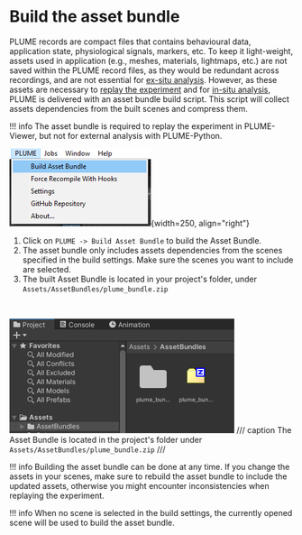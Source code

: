 # Build the asset bundle

PLUME records are compact files that contains behavioural data, application state, physiological signals, markers, etc. To keep it light-weight, assets used in application (e.g., meshes, materials, lightmaps, etc.) are not saved within the PLUME record files, as they would be redundant across recordings, and are not essential for [ex-situ analysis](ex-situ_analysis.md). However, as these assets are necessary to [replay the experiment](replay.md) and for [in-situ analysis](in-situ_analysis.md), PLUME is delivered with an asset bundle build script. This script will collect assets dependencies from the built scenes and compress them.

!!! info
    The asset bundle is required to replay the experiment in PLUME-Viewer, but not for external analysis with PLUME-Python.

![PLUME Menu Build Asset Bundle](assets/record/images/image-12.png){width=250, align="right"}

1. Click on `PLUME -> Build Asset Bundle` to build the Asset Bundle.
2. The asset bundle only includes assets dependencies from the scenes specified in the build settings. Make sure the scenes you want to include are selected.
3. The built Asset Bundle is located in your project's folder, under `Assets/AssetBundles/plume_bundle.zip`

<br clear="right"/>

![Project Files Asset Bundle](assets/record/images/image-13.png)
/// caption
The Asset Bundle is located in the project's folder under `Assets/AssetBundles/plume_bundle.zip`
///

!!! info
    Building the asset bundle can be done at any time. If you change the assets in your scenes, make sure to rebuild the asset bundle to include the updated assets, otherwise you might encounter inconsistencies when replaying the experiment.

!!! info
    When no scene is selected in the build settings, the currently opened scene will be used to build the asset bundle.
